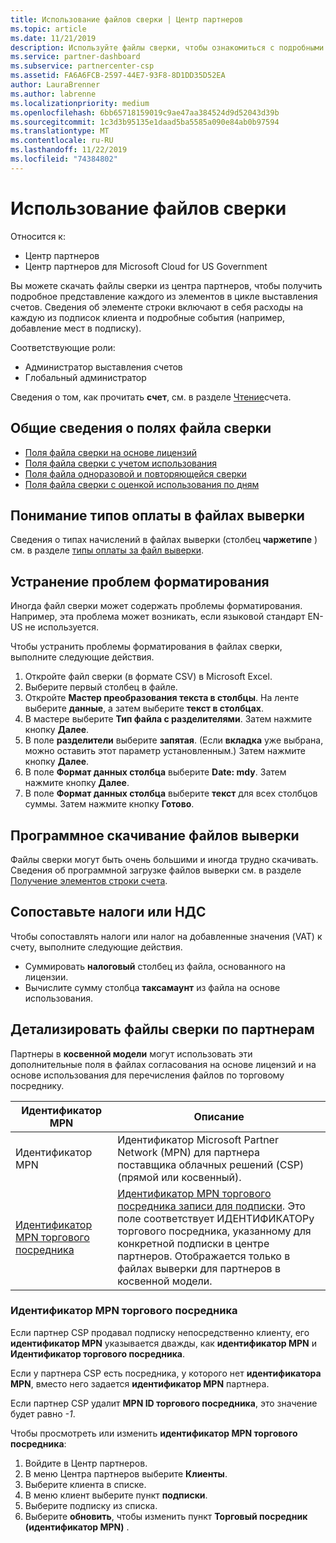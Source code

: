 ```yaml
---
title: Использование файлов сверки | Центр партнеров
ms.topic: article
ms.date: 11/21/2019
description: Используйте файлы сверки, чтобы ознакомиться с подробными представлениями элементов в центре партнеров.
ms.service: partner-dashboard
ms.subservice: partnercenter-csp
ms.assetid: FA6A6FCB-2597-44E7-93F8-8D1DD35D52EA
author: LauraBrenner
ms.author: labrenne
ms.localizationpriority: medium
ms.openlocfilehash: 6bb65718159019c9ae47aa384524d9d52043d39b
ms.sourcegitcommit: 1c3d3b95135e1daad5ba5585a090e84ab0b97594
ms.translationtype: MT
ms.contentlocale: ru-RU
ms.lasthandoff: 11/22/2019
ms.locfileid: "74384802"
---
```

# <a name="use-your-reconciliation-files"></a>Использование файлов сверки

Относится к:

- Центр партнеров
- Центр партнеров для Microsoft Cloud for US Government

Вы можете скачать файлы сверки из центра партнеров, чтобы получить подробное представление каждого из элементов в цикле выставления счетов. Сведения об элементе строки включают в себя расходы на каждую из подписок клиента и подробные события (например, добавление мест в подписку).

Соответствующие роли:

- Администратор выставления счетов
- Глобальный администратор

Сведения о том, как прочитать **счет**, см. в разделе [Чтение](read-your-bill.md)счета.

## <a name="understand-reconciliation-file-fields"></a>Общие сведения о полях файла сверки

- [Поля файла сверки на основе лицензий](license-based-recon-files.md)
- [Поля файла сверки с учетом использования](usage-based-recon-files.md)
- [Поля файла одноразовой и повторяющейся сверки](one-time-recurring-recon-files.md)
- [Поля файла сверки с оценкой использования по дням](daily-rated-usage-recon-files.md)

## <a name="understand-charge-types-in-reconciliation-files"></a>Понимание типов оплаты в файлах выверки

Сведения о типах начислений в файлах выверки (столбец **чаржетипе** ) см. в разделе [типы оплаты за файл выверки](recon-file-charge-types.md).

## <a name="fix-formatting-issues"></a>Устранение проблем форматирования

Иногда файл сверки может содержать проблемы форматирования. Например, эта проблема может возникать, если языковой стандарт EN-US не используется.

Чтобы устранить проблемы форматирования в файлах сверки, выполните следующие действия.

1. Откройте файл сверки (в формате CSV) в Microsoft Excel.
2. Выберите первый столбец в файле.
3. Откройте **Мастер преобразования текста в столбцы**. На ленте выберите **данные**, а затем выберите **текст в столбцах**.
4. В мастере выберите **Тип файла с разделителями**. Затем нажмите кнопку **Далее**.
5. В поле **разделители** выберите **запятая**. (Если **вкладка** уже выбрана, можно оставить этот параметр установленным.) Затем нажмите кнопку **Далее**.
6. В поле **Формат данных столбца** выберите **Date: mdy**. Затем нажмите кнопку **Далее**.
7. В поле **Формат данных столбца** выберите **текст** для всех столбцов суммы. Затем нажмите кнопку **Готово**.

## <a name="download-reconciliation-files-programmatically"></a>Программное скачивание файлов выверки

Файлы сверки могут быть очень большими и иногда трудно скачивать. Сведения об программной загрузке файлов выверки см. в разделе [Получение элементов строки счета](https://docs.microsoft.com/partner-center/develop/get-invoiceline-items).

## <a name="map-taxes-or-vat"></a>Сопоставьте налоги или НДС

Чтобы сопоставлять налоги или налог на добавленные значения (VAT) к счету, выполните следующие действия.

- Суммировать **налоговый** столбец из файла, основанного на лицензии.
- Вычислите сумму столбца **таксамаунт** из файла на основе использования.

## <a name="itemize-reconciliation-files-by-partner"></a>Детализировать файлы сверки по партнерам

Партнеры в **косвенной модели** могут использовать эти дополнительные поля в файлах согласования на основе лицензий и на основе использования для перечисления файлов по торговому посреднику.

| Идентификатор MPN | Описание |
| ------ | ----------- |
| Идентификатор MPN | Идентификатор Microsoft Partner Network (MPN) для партнера поставщика облачных решений (CSP) (прямой или косвенный). |
| [Идентификатор MPN торгового посредника](#reseller-mpn-id) | [Идентификатор MPN торгового посредника записи для подписки](#reseller-mpn-id). Это поле соответствует ИДЕНТИФИКАТОРу торгового посредника, указанному для конкретной подписки в центре партнеров. Отображается только в файлах выверки для партнеров в косвенной модели. |

### <a name="reseller-mpn-id"></a>Идентификатор MPN торгового посредника

Если партнер CSP продавал подписку непосредственно клиенту, его **идентификатор MPN** указывается дважды, как **идентификатор MPN** и **Идентификатор торгового посредника**.

Если у партнера CSP есть посредника, у которого нет **идентификатора MPN**, вместо него задается **идентификатор MPN** партнера.

Если партнер CSP удалит **MPN ID торгового посредника**, это значение будет равно *-1*.

Чтобы просмотреть или изменить **идентификатор MPN торгового посредника**:

1. Войдите в Центр партнеров.
2. В меню Центра партнеров выберите **Клиенты**.
3. Выберите клиента в списке.
4. В меню клиент выберите пункт **подписки**.
5. Выберите подписку из списка.
6. Выберите **обновить**, чтобы изменить пункт **Торговый посредник (идентификатор MPN)** .
